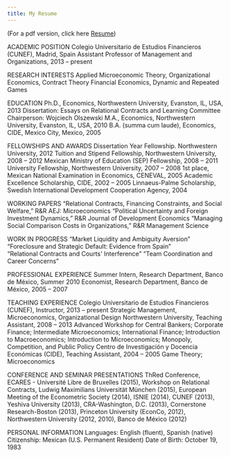 ```yaml
---
title: My Resume
---
```

(For a pdf version, click here [Resume](./resume_contreras.pdf))

ACADEMIC POSITION
    Colegio Universitario de Estudios Financieros (CUNEF), Madrid, Spain
    Assistant Professor of Management and Organizations, 2013 – present

RESEARCH INTERESTS
    Applied Microeconomic Theory, Organizational Economics, Contract Theory
    Financial Economics, Dynamic and Repeated Games

EDUCATION
    Ph.D., Economics, Northwestern University, Evanston, IL, USA, 2013
            Dissertation: Essays on Relational Contracts and Learning
            Committee Chairperson: Wojciech Olszewski
    M.A., Economics, Northwestern University, Evanston, IL, USA, 2010
    B.A. (summa cum laude), Economics, CIDE, Mexico City, Mexico, 2005

FELLOWSHIPS AND AWARDS
    Dissertation Year Fellowship. Northwestern University, 2012
    Tuition and Stipend Fellowship, Northwestern University, 2008 – 2012
    Mexican Ministry of Education (SEP) Fellowship, 2008 – 2011
    University Fellowship, Northwestern University, 2007 – 2008
    1st place, Mexican National Examination in Economics, CENEVAL, 2005
    Academic Excellence Scholarship, CIDE, 2002 – 2005
    Linnaeus-Palme Scholarship, Swedish International Development Cooperation Agency, 2004

WORKING PAPERS
    “Relational Contracts, Financing Constraints, and Social Welfare,” R&R AEJ: Microeconomics
    “Political Uncertainty and Foreign Investment Dynamics,” R&R Journal of Development Economics
  “Managing Social Comparison Costs in Organizations,” R&R Management Science

WORK IN PROGRESS
    “Market Liquidity and Ambiguity Aversion”
    “Foreclosure and Strategic Default: Evidence from Spain”  
    “Relational Contracts and Courts' Interference”
    “Team Coordination and Career Concerns”

PROFESSIONAL EXPERIENCE
    Summer Intern, Research Department, Banco de México, Summer 2010
    Economist, Research Department, Banco de México, 2005 – 2007

TEACHING EXPERIENCE
    Colegio Universitario de Estudios Financieros (CUNEF), Instructor, 2013 – present
            Strategic Management, Microeconomics, Organizational Design
    Northwestern University, Teaching Assistant, 2008 – 2013
            Advanced Workshop for Central Bankers; Corporate Finance; Intermediate
            Microeconomics; International Finance; Introduction to Macroeconomics;
            Introduction to Microeconomics; Monopoly, Competition, and Public Policy
    Centro de Investigación y Docencia Económicas (CIDE), Teaching Assistant, 2004 – 2005
            Game Theory; Microeconomics

CONFERENCE AND SEMINAR PRESENTATIONS
ThRed Conference, ECARES - Université Libre de Bruxelles (2015), Workshop on Relational
Contracts, Ludwig Maximilians Universität München (2015), European Meeting of the
Econometric Society (2014), ISNIE (2014), CUNEF (2013), Yeshiva University (2013),
CRA-Washington, D.C. (2013), Cornerstone Research-Boston (2013), Princeton University (EconCo, 2012), Northwestern University (2012, 2010), Banco de México (2012)

PERSONAL INFORMATION
    Languages: English (fluent), Spanish (native)
    Citizenship: Mexican (U.S. Permanent Resident)
    Date of Birth: October 19, 1983
